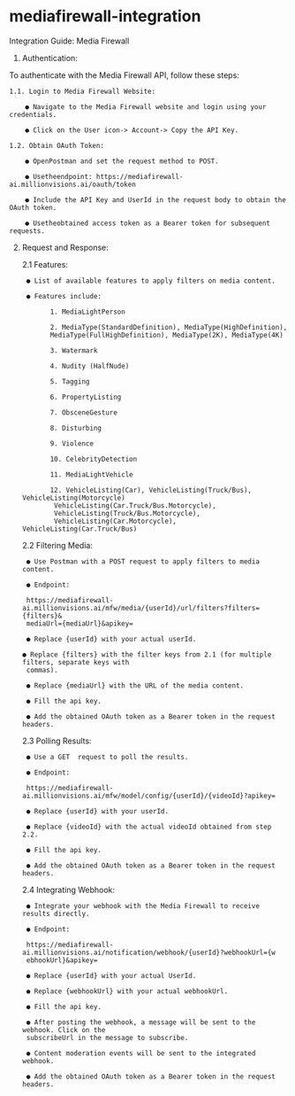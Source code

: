 # mediafirewall-integration
Integration Guide: Media Firewall
 1. Authentication:

 To authenticate with the Media Firewall API, follow these steps:

    1.1. Login to Media Firewall Website:

        ● Navigate to the Media Firewall website and login using your credentials.

        ● Click on the User icon-> Account-> Copy the API Key.
        
    1.2. Obtain OAuth Token:
    
        ● OpenPostman and set the request method to POST.
        
        ● Usetheendpoint: https://mediafirewall-ai.millionvisions.ai/oauth/token
        
        ● Include the API Key and UserId in the request body to obtain the OAuth token.
        
        ● Usetheobtained access token as a Bearer token for subsequent requests.
        
 2. Request and Response:
    
     2.1 Features:
    
         ● List of available features to apply filters on media content.
    
         ● Features include:
    
               1. MediaLightPerson
    
               2. MediaType(StandardDefinition), MediaType(HighDefinition), 
               MediaType(FullHighDefinition), MediaType(2K), MediaType(4K)
    
               3. Watermark
    
               4. Nudity (HalfNude)
    
               5. Tagging
    
               6. PropertyListing
    
               7. ObsceneGesture
    
               8. Disturbing
    
               9. Violence
    
               10. CelebrityDetection
    
               11. MediaLightVehicle
    
               12. VehicleListing(Car), VehicleListing(Truck/Bus), VehicleListing(Motorcycle) 
                VehicleListing(Car.Truck/Bus.Motorcycle), 
                VehicleListing(Truck/Bus.Motorcycle),
                VehicleListing(Car.Motorcycle), VehicleListing(Car.Truck/Bus)
    
     2.2 Filtering Media:
    
         ● Use Postman with a POST request to apply filters to media content.
    
         ● Endpoint:
    
         https://mediafirewall-ai.millionvisions.ai/mfw/media/{userId}/url/filters?filters={filters}&
         mediaUrl={mediaUrl}&apikey=
    
         ● Replace {userId} with your actual userId.
    
        ● Replace {filters} with the filter keys from 2.1 (for multiple filters, separate keys with
         commas).
    
         ● Replace {mediaUrl} with the URL of the media content.
    
         ● Fill the api key.
    
         ● Add the obtained OAuth token as a Bearer token in the request headers.
    
     2.3 Polling Results:
    
         ● Use a GET  request to poll the results.
    
         ● Endpoint:
    
         https://mediafirewall-ai.millionvisions.ai/mfw/model/config/{userId}/{videoId}?apikey=
    
         ● Replace {userId} with your userId.
    
         ● Replace {videoId} with the actual videoId obtained from step 2.2.
    
         ● Fill the api key.
    
         ● Add the obtained OAuth token as a Bearer token in the request headers.
    
     2.4 Integrating Webhook:
    
         ● Integrate your webhook with the Media Firewall to receive results directly.
    
         ● Endpoint:
    
         https://mediafirewall-ai.millionvisions.ai/notification/webhook/{userId}?webhookUrl={w
         ebhookUrl}&apikey=
    
         ● Replace {userId} with your actual UserId.
    
         ● Replace {webhookUrl} with your actual webhookUrl.
    
         ● Fill the api key.
    
         ● After posting the webhook, a message will be sent to the webhook. Click on the
         subscribeUrl in the message to subscribe.
    
         ● Content moderation events will be sent to the integrated webhook.
    
         ● Add the obtained OAuth token as a Bearer token in the request headers.
